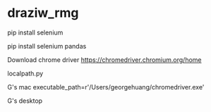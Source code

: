 # draziw_rmg

pip install selenium

pip install selenium pandas

Download chrome driver
https://chromedriver.chromium.org/home

localpath.py

G's mac
executable_path=r'/Users/georgehuang/chromedriver.exe'

G's desktop
